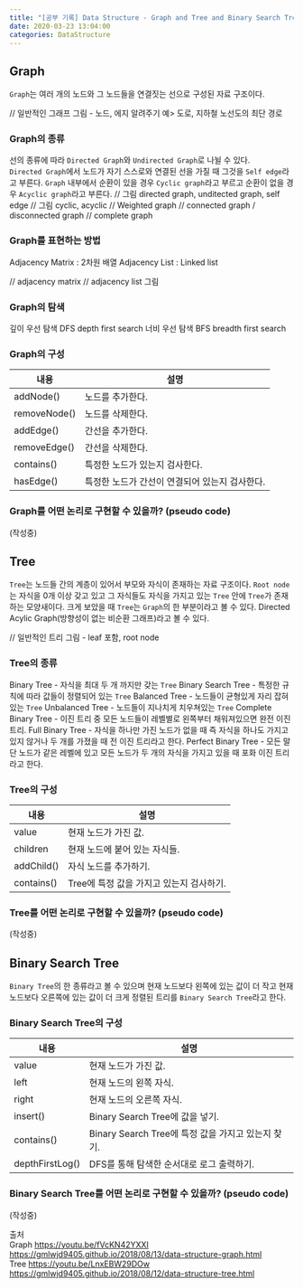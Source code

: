 ```yaml
---
title: "[공부 기록] Data Structure - Graph and Tree and Binary Search Tree"
date: 2020-03-23 13:04:00
categories: DataStructure
---
```


## Graph
`Graph`는 여러 개의 노드와 그 노드들을 연결짓는 선으로 구성된 자료 구조이다. 

// 일반적인 그래프 그림 - 노드, 에지 알려주기
예> 도로, 지하철 노선도의 최단 경로


### Graph의 종류
선의 종류에 따라 `Directed Graph`와 `Undirected Graph`로 나뉠 수 있다.  
`Directed Graph`에서 노드가 자기 스스로와 연결된 선을 가질 때 그것을 `Self edge`라고 부른다.
`Graph` 내부에서 순환이 있을 경우 `Cyclic graph`라고 부르고 순환이 없을 경우 `Acyclic graph`라고 부른다.
// 그림 directed graph, unditected graph, self edge
// 그림 cyclic, acyclic
// Weighted graph
// connected graph / disconnected graph
// complete graph

### Graph를 표현하는 방법
Adjacency Matrix : 2차원 배열
Adjacency List : Linked list

// adjacency matrix
// adjacency list 그림

### Graph의 탐색
깊이 우선 탐색 DFS depth first search 너비 우선 탐색 BFS breadth first search

### Graph의 구성
| 내용 | 설명 |
| -------- | -------- |
| addNode() | 노드를 추가한다. |
| removeNode() | 노드를 삭제한다. |
| addEdge() | 간선을 추가한다. |
| removeEdge() | 간선을 삭제한다. |
| contains() | 특정한 노드가 있는지 검사한다. |
| hasEdge() | 특정한 노드가 간선이 연결되어 있는지 검사한다. |

### Graph를 어떤 논리로 구현할 수 있을까? (pseudo code)
(작성중)

## Tree
`Tree`는 노드들 간의 계층이 있어서 부모와 자식이 존재하는 자료 구조이다. 
`Root node`는 자식을 0개 이상 갖고 있고 그 자식들도 자식을 가지고 있는 `Tree` 안에 `Tree`가 존재하는 모양새이다.
크게 보았을 때 `Tree`는 `Graph`의 한 부분이라고 볼 수 있다. Directed Acylic Graph(방향성이 없는 비순환 그래프)라고 볼 수 있다.

// 일반적인 트리 그림 - leaf 포함, root node

### Tree의 종류
Binary Tree - 자식을 최대 두 개 까지만 갖는 `Tree`
Binary Search Tree - 특정한 규칙에 따라 값들이 정렬되어 있는 `Tree`
Balanced Tree - 노드들이 균형있게 자리 잡혀있는 `Tree`
Unbalanced Tree - 노드들이 지나치게 치우쳐있는 `Tree`
Complete Binary Tree - 이진 트리 중 모든 노드들이 레벨별로 왼쪽부터 채워져있으면 완전 이진 트리.
Full Binary Tree - 자식을 하나만 가진 노드가 없을 때 즉 자식을 하나도 가지고 있지 않거나 두 개를 가졌을 때 전 이진 트리라고 한다.
Perfect Binary Tree - 모든 말단 노드가 같은 레벨에 있고 모든 노드가 두 개의 자식을 가지고 있을 때 포화 이진 트리라고 한다.

### Tree의 구성
| 내용 | 설명 |
| -------- | -------- |
| value | 현재 노드가 가진 값. |
| children | 현재 노드에 붙어 있는 자식들. |
| addChild() | 자식 노드를 추가하기. |
| contains() | Tree에 특정 값을 가지고 있는지 검사하기. |

### Tree를 어떤 논리로 구현할 수 있을까? (pseudo code)
(작성중)

## Binary Search Tree
`Binary Tree`의 한 종류라고 볼 수 있으며 현재 노드보다 왼쪽에 있는 값이 더 작고 현재 노드보다 오른쪽에 있는 값이 더 크게 정렬된 트리를 `Binary Search Tree`라고 한다.

### Binary Search Tree의 구성
| 내용 | 설명 |
| -------- | -------- |
| value | 현재 노드가 가진 값. |
| left | 현재 노드의 왼쪽 자식. |
| right | 현재 노드의 오른쪽 자식. |
| insert() | Binary Search Tree에 값을 넣기. |
| contains() | Binary Search Tree에 특정 값을 가지고 있는지 찾기. |
| depthFirstLog() | DFS를 통해 탐색한 순서대로 로그 출력하기. |

### Binary Search Tree를 어떤 논리로 구현할 수 있을까? (pseudo code)
(작성중)

출처  
Graph
<https://youtu.be/fVcKN42YXXI>  
<https://gmlwjd9405.github.io/2018/08/13/data-structure-graph.html>  
Tree
<https://youtu.be/LnxEBW29DOw>  
<https://gmlwjd9405.github.io/2018/08/12/data-structure-tree.html>  


